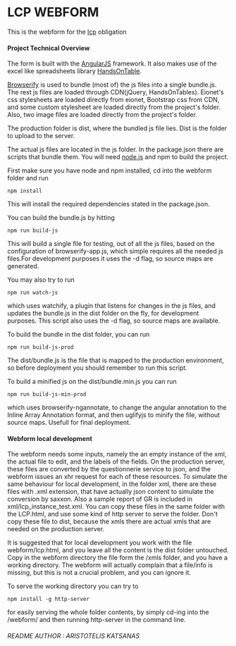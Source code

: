 # LCP WEBFORM

This is the webform for the [lcp] obligation

#### Project Technical Overview

The form is built with the [AngularJS] framework. It also makes use of the excel like spreadsheets library [HandsOnTable].

[Browserify] is used to bundle (most of) the js files into a single bundle.js. The rest js files are loaded through CDN(jQuery, HandsOnTables). Eionet's css stylesheets are loaded directly from eionet, Bootstrap css from CDN, and some custom stylesheet are loaded directly from the project's folder. Also, two image files are loaded directly from the project's folder.

The production folder is dist, where the bundled js file lies. Dist is the folder to upload to the server.

The actual js files are located in the js folder. In the package.json there are scripts that bundle them. You will need [node.js] and npm to build the project.

First make sure you have node and npm installed, cd into the webform folder and run

`npm install`

This will install the required dependencies stated in the package.json.

You can build the bundle.js by hitting

`npm run build-js`

This will build a single file for testing, out of all the js files, based on the configuration of browserify-app.js, which simple requires all the needed js files.For development purposes it uses the -d flag, so source maps are generated.

You may also try to run

`npm run watch-js`

which uses watchify, a plugin that listens for changes in the js files, and updates the bundle.js in the dist folder on the fly, for development purposes. This script also uses the -d flag, so source maps are available.

To build the bundle in the dist folder, you can run

`npm run build-js-prod`

The dist/bundle.js is the file that is mapped to the production environment, so before deployment you should remember to run this script.

To build a minified js on the dist/bundle.min.js you can run

`npm run build-js-min-prod`

which uses browserify-ngannotate, to change the angular annotation to the Inline Array Annotation format, and then uglifyjs to minify the file, without source maps. Usefull for final deployment.

#### Webform local development

The webform needs some inputs, namely the an empty instance of the xml, the actual file to edit, and the labels of the fields. On the production server, these files are converted by the questionnerie service to json, and the webform issues an xhr request for each of these resources. To simulate the same behaviour for local development, in the folder xml, there are these  files with .xml extension, that have actually json content to simulate the conversion by saxxon. Also a sample report of GR is included in xml/lcp_instance_test.xml. You can copy these files in the same folder with the LCP.html, and use some kind of http server to serve the folder. Don't copy these file to dist, because the xmls there are actual xmls that are needed on the production server.

It is suggested that for local development you work with the file webform/lcp.html, and you leave all the content is the dist folder untouched. Copy in the webform directory the file form the /xmls folder, and you have a working directory. The webform will actually complain that a file/info is missing, but this is not a crucial problem, and you can ignore it.

To serve the working directory you can try to

`npm install -g http-server`

for easily serving the whole folder contents, by simply cd-ing into the /webform/ and then running http-server in the command line.



###### README AUTHOR : ARISTOTELIS KATSANAS

   [lcp]: <http://rod.eionet.europa.eu/obligations/9>
   [Browserify]: <http://browserify.org/>
   [node.js]: <http://nodejs.org>
   [AngularJS]: <http://angularjs.org>
   [HandsOnTable]: <http://handsontable.com>
